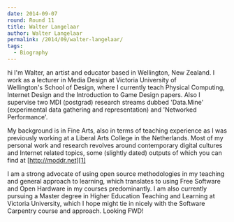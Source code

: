 ```yaml
---
date: 2014-09-07
round: Round 11
title: Walter Langelaar
author: Walter Langelaar
permalink: /2014/09/walter-langelaar/
tags:
  - Biography
---
```

hi I'm Walter, an artist and educator based in Wellington, New Zealand. I work as a lecturer in Media Design at Victoria University of Wellington's School of Design, where I currently teach Physical Computing, Internet Design and the Introduction to Game Design papers. Also I supervise two MDI (postgrad) research streams dubbed 'Data.Mine' (experimental data gathering and representation) and 'Networked Performance'.

My background is in Fine Arts, also in terms of teaching experience as I was previously working at a Liberal Arts College in the Netherlands. Most of my personal work and research revolves around contemporary digital cultures and Internet related topics, some (slightly dated) outputs of which you can find at [http://moddr.net][1]

I am a strong advocate of using open source methodologies in my teaching and general approach to learning, which translates to using Free Software and Open Hardware in my courses predominantly. I am also currently pursuing a Master degree in Higher Education Teaching and Learning at Victoria University, which I hope might tie in nicely with the Software Carpentry course and approach. Looking FWD!

 [1]: http://moddr.net/ "http://moddr.net"
